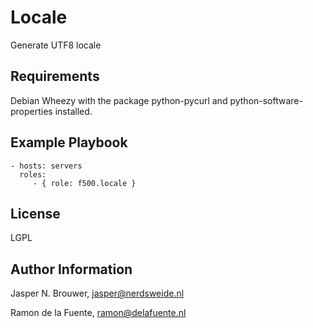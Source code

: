 Locale
========

Generate UTF8 locale

Requirements
------------

Debian Wheezy with the package python-pycurl and python-software-properties installed.

Example Playbook
-------------------------

    - hosts: servers
      roles:
         - { role: f500.locale }

License
-------

LGPL

Author Information
------------------

Jasper N. Brouwer, jasper@nerdsweide.nl

Ramon de la Fuente, ramon@delafuente.nl
